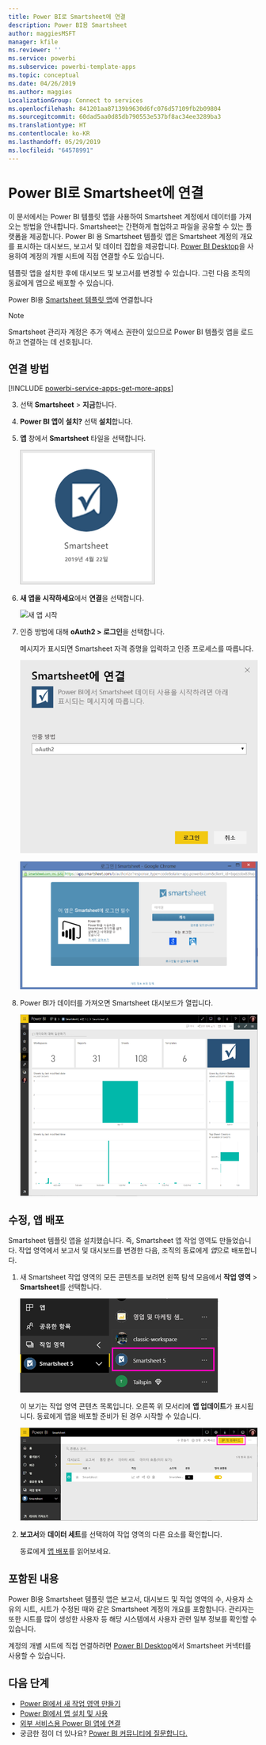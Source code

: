 ```yaml
---
title: Power BI로 Smartsheet에 연결
description: Power BI용 Smartsheet
author: maggiesMSFT
manager: kfile
ms.reviewer: ''
ms.service: powerbi
ms.subservice: powerbi-template-apps
ms.topic: conceptual
ms.date: 04/26/2019
ms.author: maggies
LocalizationGroup: Connect to services
ms.openlocfilehash: 841201aa87139b9630d6fc076d57109fb2b09804
ms.sourcegitcommit: 60dad5aa0d85db790553e537bf8ac34ee3289ba3
ms.translationtype: HT
ms.contentlocale: ko-KR
ms.lasthandoff: 05/29/2019
ms.locfileid: "64578991"
---
```

# <a name="connect-to-smartsheet-with-power-bi"></a>Power BI로 Smartsheet에 연결
이 문서에서는 Power BI 템플릿 앱을 사용하여 Smartsheet 계정에서 데이터를 가져오는 방법을 안내합니다. Smartsheet는 간편하게 협업하고 파일을 공유할 수 있는 플랫폼을 제공합니다. Power BI 용 Smartsheet 템플릿 앱은 Smartsheet 계정의 개요를 표시하는 대시보드, 보고서 및 데이터 집합을 제공합니다. [Power BI Desktop](desktop-connect-to-data.md)을 사용하여 계정의 개별 시트에 직접 연결할 수도 있습니다. 

템플릿 앱을 설치한 후에 대시보드 및 보고서를 변경할 수 있습니다. 그런 다음 조직의 동료에게 앱으로 배포할 수 있습니다.

Power BI용 [Smartsheet 템플릿 앱](https://app.powerbi.com/groups/me/getdata/services/smartsheet)에 연결합니다

>[!NOTE]
>Smartsheet 관리자 계정은 추가 액세스 권한이 있으므로 Power BI 템플릿 앱을 로드하고 연결하는 데 선호됩니다.

## <a name="how-to-connect"></a>연결 방법

[!INCLUDE [powerbi-service-apps-get-more-apps](./includes/powerbi-service-apps-get-more-apps.md)]

3. 선택 **Smartsheet** \> **지금**합니다.
4. **Power BI 앱이 설치?** 선택 **설치**합니다.
4. **앱** 창에서 **Smartsheet** 타일을 선택합니다.

    ![Power BI Smartsheet 앱 타일](media/service-connect-to-smartsheet/power-bi-smartsheet-tile.png)

6. **새 앱을 시작하세요**에서 **연결**을 선택합니다.

    ![새 앱 시작](media/service-tutorial-connect-to-github/power-bi-github-app-tutorial-connect-data.png)

4. 인증 방법에 대해 **oAuth2 \> 로그인**을 선택합니다.
   
   메시지가 표시되면 Smartsheet 자격 증명을 입력하고 인증 프로세스를 따릅니다.
   
   ![Smartsheet 자격 증명](media/service-connect-to-smartsheet/creds.png)
   
   ![Smartsheet 로그인](media/service-connect-to-smartsheet/creds2.png)

5. Power BI가 데이터를 가져오면 Smartsheet 대시보드가 열립니다.
   
   ![Smartsheet 대시보드](media/service-connect-to-smartsheet/power-bi-smartsheet-dashboard.png)

## <a name="modify-and-distribute-your-app"></a>수정, 앱 배포

Smartsheet 템플릿 앱을 설치했습니다. 즉, Smartsheet 앱 작업 영역도 만들었습니다. 작업 영역에서 보고서 및 대시보드를 변경한 다음, 조직의 동료에게 *앱*으로 배포합니다. 

1. 새 Smartsheet 작업 영역의 모든 콘텐츠를 보려면 왼쪽 탐색 모음에서 **작업 영역** > **Smartsheet**를 선택합니다. 

    ![왼쪽된 탐색 창에서 Smartsheet 작업 영역](media/service-connect-to-smartsheet/power-bi-smartsheet-workspace.png)

    이 보기는 작업 영역 콘텐츠 목록입니다. 오른쪽 위 모서리에 **앱 업데이트**가 표시됩니다. 동료에게 앱을 배포할 준비가 된 경우 시작할 수 있습니다. 

    ![Smartsheet 콘텐츠 목록](media/service-connect-to-smartsheet/power-bi-smartsheet-workspace-content.png)

2. **보고서**와 **데이터 세트**를 선택하여 작업 영역의 다른 요소를 확인합니다.

    동료에게 [앱 배포](service-create-distribute-apps.md)를 읽어보세요.

## <a name="whats-included"></a>포함된 내용
Power BI용 Smartsheet 템플릿 앱은 보고서, 대시보드 및 작업 영역의 수, 사용자 소유의 시트, 시트가 수정된 때와 같은 Smartsheet 계정의 개요를 포함합니다. 관리자는 또한 시트를 많이 생성한 사용자 등 해당 시스템에서 사용자 관련 일부 정보를 확인할 수 있습니다.  

계정의 개별 시트에 직접 연결하려면 [Power BI Desktop](desktop-connect-to-data.md)에서 Smartsheet 커넥터를 사용할 수 있습니다.  

## <a name="next-steps"></a>다음 단계

* [Power BI에서 새 작업 영역 만들기](service-create-the-new-workspaces.md)
* [Power BI에서 앱 설치 및 사용](consumer/end-user-apps.md)
* [외부 서비스용 Power BI 앱에 연결](service-connect-to-services.md)
* 궁금한 점이 더 있나요? [Power BI 커뮤니티에 질문합니다.](http://community.powerbi.com/)